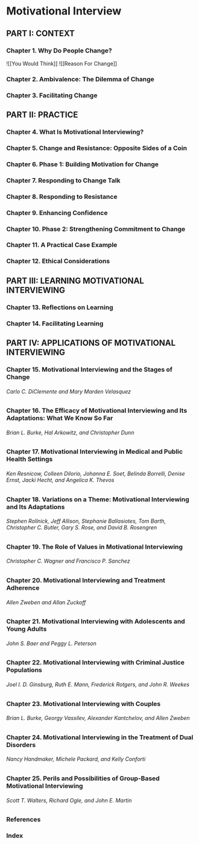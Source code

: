 
# Motivational Interview
## PART I: CONTEXT
### Chapter 1. Why Do People Change?

![[You Would Think]]
![[Reason For Change]]

	



### Chapter 2. Ambivalence: The Dilemma of Change
### Chapter 3. Facilitating Change
## PART II: PRACTICE
### Chapter 4. What Is Motivational Interviewing?
### Chapter 5. Change and Resistance: Opposite Sides of a Coin
### Chapter 6. Phase 1: Building Motivation for Change
### Chapter 7. Responding to Change Talk
### Chapter 8. Responding to Resistance
### Chapter 9. Enhancing Confidence
### Chapter 10. Phase 2: Strengthening Commitment to Change
### Chapter 11. A Practical Case Example
### Chapter 12. Ethical Considerations
## PART III: LEARNING MOTIVATIONAL INTERVIEWING
### Chapter 13. Reflections on Learning
### Chapter 14. Facilitating Learning
## PART IV: APPLICATIONS OF MOTIVATIONAL INTERVIEWING
### Chapter 15. Motivational Interviewing and the Stages of Change
###### Carlo C. DiClemente and Mary Marden Velasquez
### Chapter 16. The Efficacy of Motivational Interviewing and Its Adaptations: What We Know So Far
###### Brian L. Burke, Hal Arkowitz, and Christopher Dunn
### Chapter 17. Motivational Interviewing in Medical and Public Health Settings
###### Ken Resnicow, Colleen DiIorio, Johanna E. Soet, Belinda Borrelli, Denise Ernst, Jacki Hecht, and Angelica K. Thevos
### Chapter 18. Variations on a Theme: Motivational Interviewing and Its Adaptations
###### Stephen Rollnick, Jeff Allison, Stephanie Ballasiotes, Tom Barth, Christopher C. Butler, Gary S. Rose, and David B. Rosengren
### Chapter 19. The Role of Values in Motivational Interviewing
###### Christopher C. Wagner and Francisco P. Sanchez
### Chapter 20. Motivational Interviewing and Treatment Adherence
###### Allen Zweben and Allan Zuckoff
### Chapter 21. Motivational Interviewing with Adolescents and Young Adults
###### John S. Baer and Peggy L. Peterson
### Chapter 22. Motivational Interviewing with Criminal Justice Populations
###### Joel I. D. Ginsburg, Ruth E. Mann, Frederick Rotgers, and John R. Weekes
### Chapter 23. Motivational Interviewing with Couples
###### Brian L. Burke, Georgy Vassilev, Alexander Kantchelov, and Allen Zweben
### Chapter 24. Motivational Interviewing in the Treatment of Dual Disorders
###### Nancy Handmaker, Michele Packard, and Kelly Conforti
### Chapter 25. Perils and Possibilities of Group-Based Motivational Interviewing
###### Scott T. Walters, Richard Ogle, and John E. Martin
### References
### Index